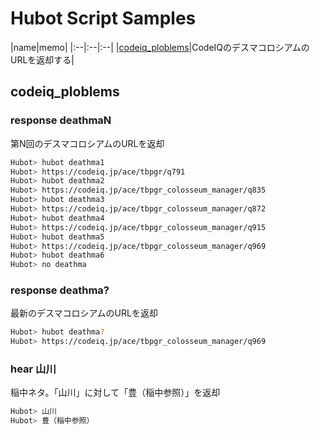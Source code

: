 # Hubot Script Samples

|name|memo|
|:--|:--|:--|
|[codeiq_ploblems](./codeiq_ploblems/codeiq_ploblems.coffee)|CodeIQのデスマコロシアムのURLを返却する|

## codeiq_ploblems
### response deathmaN

第N回のデスマコロシアムのURLを返却

~~~bash
Hubot> hubot deathma1
Hubot> https://codeiq.jp/ace/tbpgr/q791
Hubot> hubot deathma2
Hubot> https://codeiq.jp/ace/tbpgr_colosseum_manager/q835
Hubot> hubot deathma3
Hubot> https://codeiq.jp/ace/tbpgr_colosseum_manager/q872
Hubot> hubot deathma4
Hubot> https://codeiq.jp/ace/tbpgr_colosseum_manager/q915
Hubot> hubot deathma5
Hubot> https://codeiq.jp/ace/tbpgr_colosseum_manager/q969
Hubot> hubot deathma6
Hubot> no deathma
~~~

### response deathma?

最新のデスマコロシアムのURLを返却

~~~bash
Hubot> hubot deathma?
Hubot> https://codeiq.jp/ace/tbpgr_colosseum_manager/q969
~~~

### hear 山川

稲中ネタ。「山川」に対して「豊（稲中参照）」を返却

~~~bash
Hubot> 山川
Hubot> 豊（稲中参照）
~~~
